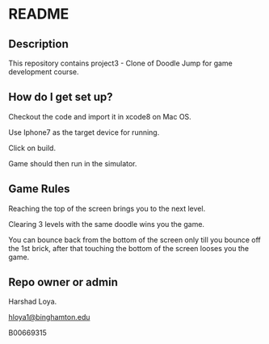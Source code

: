 # README #

## Description ##
This repository contains project3 - Clone of Doodle Jump for game development course.

## How do I get set up? ##
Checkout the code and import it in xcode8 on Mac OS.

Use Iphone7 as the target device for running.

Click on build.

Game should then run in the simulator.

## Game Rules ##
Reaching the top of the screen brings you to the next level.

Clearing 3 levels with the same doodle wins you the game.

You can bounce back from the bottom of the screen only till you bounce off the 1st brick, after that touching the bottom of the screen looses you the game.


## Repo owner or admin ##
Harshad Loya.

hloya1@binghamton.edu

B00669315